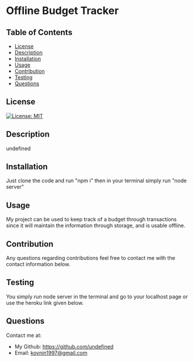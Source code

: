 # Offline Budget Tracker
  ## Table of Contents
  * [License](#license)
  * [Description](#description)
  * [Installation](#installation)
  * [Usage](#Usage)
  * [Contribution](#contribution)
  * [Testing](#testing)
  * [Questions](#questions)
  ## License
  [![License: MIT](https://img.shields.io/badge/License-MIT-yellow.svg)](https://opensource.org/licenses/MIT)
  ## Description
  undefined
  ## Installation
  Just clone the code and run "npm i" then in your terminal simply run "node server"
  ## Usage
  My project can be used to keep track of a budget through transactions since it will maintain the information through storage, and is usable offline.
  ## Contribution
  Any questions regarding contributions feel free to contact me with the contact information below.
  ## Testing
  You simply run node server in the terminal and go to your localhost page or use the heroku link given below.
  ## Questions
  Contact me at:
  * My Github: https://github.com/undefined
  * Email: kovnin1997@gmail.com